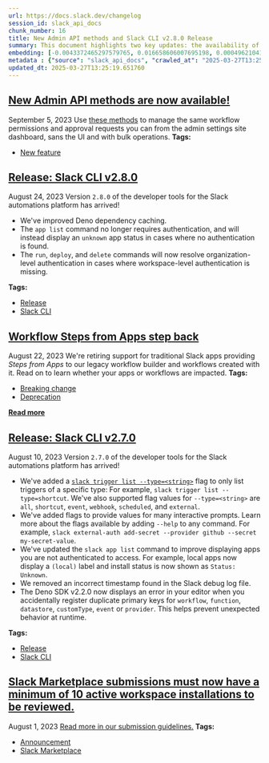 ```yaml
---
url: https://docs.slack.dev/changelog
session_id: slack_api_docs
chunk_number: 16
title: New Admin API methods and Slack CLI v2.8.0 Release
summary: This document highlights two key updates: the availability of new Admin API methods for managing workflow permissions and approval requests, and the release of Slack CLI v2.8.0, which includes improvements in dependency caching and command authentication processes.
embedding: [-0.0043372465297579765, 0.016658606007695198, 0.0004962104139849544, -0.02109493501484394, 0.011001328006386757, 0.0025074207223951817, -0.030402276664972305, -0.007031645160168409, -0.040630124509334564, 0.040451135486364365, 0.004554588347673416, -0.034467846155166626, -0.02541620098054409, 0.01792430318892002, -0.0363599956035614, 0.054309867322444916, -0.036590125411748886, 0.0036372782196849585, -0.028458984568715096, 0.022974301129579544, 0.06054885685443878, 0.01115474570542574, 0.0013040505582466722, 0.056253161281347275, -0.011845125816762447, 0.02030227705836296, -0.04745721071958542, 0.006558606866747141, -0.04454227536916733, 0.00046105217188596725, 0.04812202230095863, -0.024585187435150146, 0.021414555609226227, 0.07215746492147446, 0.036129869520664215, -0.031271643936634064, -0.02242455445230007, 0.012944619171321392, 0.038789112120866776, -0.04147392138838768, -0.023089366033673286, -0.0050819613970816135, -0.02674582041800022, 0.004180632531642914, -0.03027442842721939, 0.04272683337330818, -0.03927493467926979, -0.01517556793987751, 0.015456833876669407, 0.0035477844066917896, -0.04684353992342949, -0.002544176997616887, 0.0033496199175715446, -0.017885947600007057, -0.02963518723845482, -0.036053162068128586, -0.014766454696655273, -0.037536200135946274, -0.014229492284357548, -0.016287846490740776, 0.007990505546331406, -0.02602987177670002, -0.002531392266973853, -0.016262277960777283, -0.024559618905186653, -0.029353922232985497, 0.004334050230681896, -0.0062198094092309475, 0.009639746509492397, -0.013296201825141907, 0.04569290950894356, 0.01139126531779766, -0.005411170423030853, -0.028279997408390045, 0.0058586387895047665, -0.04461898282170296, -0.009940189309418201, 0.08765265345573425, -0.0040144301019608974, -0.007095568813383579, -0.05860556662082672, 0.02389480732381344, -0.0691402480006218, -0.023447340354323387, -0.052826832979917526, 0.04208759218454361, -0.03766404837369919, -0.03968404605984688, -0.015354556031525135, 0.004305284470319748, -0.025825314223766327, 0.018780885264277458, -0.01950961910188198, 0.03290809690952301, 0.0381498709321022, -0.03185974434018135, -0.018985440954566002, 0.019573543220758438, -0.028126580640673637, 0.06504911184310913, 0.03405873104929924, -0.042394425719976425, -0.073435939848423, -0.0345701240003109, 0.03183417394757271, 0.002659240271896124, 0.07476556301116943, -0.0002483049756847322, 0.012842340394854546, -0.047508351504802704, -0.13040505349636078, 0.008105568587779999, -0.015239492058753967, -0.03554176911711693, 0.008636138401925564, -0.025083795189857483, 0.01456189714372158, 0.0026288763619959354, -0.009026074782013893, -0.028484554961323738, -0.06857771426439285, 0.01010639127343893, 0.018985440954566002, 0.01834620162844658, 0.01623670756816864, 0.016735315322875977, -0.008303733542561531, -0.007869049906730652, -0.036590125411748886, -0.020366201177239418, 0.020967086777091026, -0.0021989871747791767, 0.07936809211969376, -0.06218530982732773, -0.03433999791741371, -0.032166577875614166, -0.05124151334166527, -0.01539290975779295, -0.017668606713414192, -0.024201642721891403, 0.024316707625985146, -0.043187085539102554, 0.011762023903429508, 0.010892657563090324, -0.036564555019140244, -0.01018949318677187, -0.015380125492811203, -0.0032617244869470596, -0.02275696024298668, 0.022347846999764442, -0.028024300932884216, 0.012075251899659634, -0.009275378659367561, 0.02082645334303379, -0.023613542318344116, -0.03134835138916969, 0.03830328956246376, 0.11219948530197144, 0.027845313772559166, 0.0004286906332708895, 0.001207365421578288, 0.05037214607000351, -0.029763035476207733, -0.012305378913879395, -0.036666832864284515, -0.011768416501581669, 0.03661569207906723, -0.03794531151652336, -0.06689012050628662, 0.008252594619989395, -0.020327845588326454, -0.030836960300803185, 0.006299714557826519, 0.018397340551018715, 0.037715185433626175, -0.0022501263301819563, -0.0053152842447161674, 0.009671707637608051, -0.0022996675688773394, 0.010553860105574131, -0.026899239048361778, -0.004640885628759861, -0.043903034180402756, -0.0264645554125309, -0.0514972098171711, -0.04006759077310562, -0.035337213426828384, 0.014076074585318565, -0.008725631982088089, 0.010208670049905777, 0.014101644046604633, 0.025607973337173462, 0.026515694335103035, 0.008533859625458717, 0.016287846490740776, -0.03705037757754326, 0.010630568489432335, 0.005372816231101751, 0.004669651389122009, -0.010783986188471317, -0.010534682311117649, -0.009671707637608051, 0.027385061606764793, -0.026771390810608864, 0.01297658123075962, -0.011218669824302197, 0.007268163841217756, 0.01539290975779295, -0.025211643427610397, -0.00948632787913084, 0.03208987042307854, -0.055792905390262604, -0.04323822259902954, 0.03341948986053467, -0.03147619962692261, 0.006472309585660696, -0.02172139100730419, -0.012439618818461895, -0.03275468200445175, 0.002339620143175125, -0.000857381266541779, 0.06126480549573898, 0.01526506245136261, -0.0235751885920763, 0.042931389063596725, 0.0182694923132658, 0.05241771787405014, -0.045744046568870544, 0.0442865788936615, 0.03623214736580849, -0.009543860331177711, -0.007984112948179245, -0.01763025112450123, 0.004912562668323517, 0.01940733939409256, -0.034109871834516525, 0.02851012349128723, -0.026336707174777985, -0.007153100799769163, 0.01904936507344246, 0.012017720378935337, -0.017489619553089142, 0.005817088298499584, 0.0065522147342562675, 0.02507100999355316, 0.036666832864284515, -0.007242594379931688, -0.02124835178256035, 0.04109037667512894, 0.06366834789514542, 0.03255012258887291, 0.040809109807014465, 0.0356440469622612, -0.0008302135393023491, 0.017003796994686127, -0.07497011870145798, 0.0011865900596603751, 0.015738099813461304, -0.01031734049320221, 0.011659746058285236, -0.005612531211227179, -0.043468352407217026, -0.03188531473278999, 0.030760250985622406, -0.009505505673587322, 0.023153290152549744, 0.05349164083600044, 0.018998226150870323, 0.031297214329242706, -0.009141138754785061, 0.026362275704741478, 0.03485139086842537, 0.028458984568715096, -0.010604999028146267, 0.03449341654777527, -0.037970881909132004, 0.0043883859179914, 0.03354733809828758, -0.03556733950972557, 0.0173745546489954, 0.013858732767403126, 0.0018394143553450704, -0.002604904817417264, 0.014613036997616291, 0.021759744733572006, 0.005516645032912493, -0.0032137813977897167, 0.0034518984612077475, -0.0075174677185714245, 0.02039176970720291, -0.029328351840376854, 0.07768049836158752, -0.023971516638994217, -0.0093584805727005, -0.022872023284435272, 0.019829239696264267, 0.03556733950972557, -0.018333416432142258, -0.001446281559765339, 0.02319164387881756, 0.03196202218532562, -0.02356240339577198, -0.009799555875360966, -0.03935164213180542, 0.024022655561566353, 0.03239670768380165, -0.010355695150792599, -0.02434227615594864, -0.027129365131258965, -0.01676088385283947, -0.02039176970720291, 0.0547189824283123, -0.024073796346783638, -0.053338222205638885, -0.02735949121415615, 0.03986303508281708, 0.016914302483201027, 0.018039366230368614, 0.022347846999764442, -0.0034391137305647135, 0.01477923896163702, 0.0007594975759275258, 0.009652530774474144, -0.0352860726416111, 0.020800884813070297, -0.060651134699583054, 0.03960733860731125, 0.007140316069126129, 0.008469936437904835, -0.045744046568870544, 0.017783669754862785, -0.014868732541799545, 0.0035893351305276155, 0.04819872975349426, 0.0001432298158761114, 0.015328985638916492, 0.03053012490272522, 0.06325923651456833, 0.013603037223219872, 0.037894174456596375, -0.007958543486893177, -0.03579746559262276, -0.029532909393310547, -0.04091138765215874, 0.014063290320336819, 0.035413920879364014, 0.0361810103058815, -0.002652847906574607, -0.011762023903429508, 0.04334050416946411, -0.0361810103058815, -0.027461769059300423, -0.024776959791779518, -0.0032105850987136364, -0.041678477078676224, 0.022386200726032257, 0.009077214635908604, -0.04888911172747612, -0.0068846195936203, 0.014178353361785412, -0.028126580640673637, -0.0046984171494841576, -0.029584048315882683, -0.001611685031093657, 0.0036564553156495094, 0.004481075797230005, -0.0060088601894676685, -0.07665771245956421, 0.01562303677201271, 0.0034039553720504045, 0.04894024878740311, 0.025991516187787056, 0.02197708748281002, -0.00930734071880579, -0.054207589477300644, 0.0174640491604805, 0.006258164066821337, 0.030018731951713562, 0.013897087424993515, 0.0021238764747977257, 0.017259491607546806, 0.013334555551409721, -0.02983974479138851, 0.014843163080513477, -0.02654126286506653, -0.004270126111805439, -0.05487240105867386, 0.02074974589049816, -0.01522670779377222, 0.00930734071880579, 0.012669745832681656, 0.007568607106804848, 0.012343733571469784, 0.009403226897120476, 0.009153923019766808, 0.030760250985622406, 0.043621767312288284, 0.003924936521798372, 0.07844758778810501, 0.010298163630068302, 0.027922023087739944, -0.012919049710035324, -0.024943161755800247, 0.02743620052933693, -0.04551392048597336, 0.0030971199739724398, 0.04208759218454361, 0.016620252281427383, -0.019343415275216103, 0.022117719054222107, 0.02002101019024849, 0.03311265632510185, 0.01942012459039688, -0.039837464690208435, 0.009857087396085262, -0.02674582041800022, 0.02868911251425743, 0.041959743946790695, 0.038175441324710846, 0.045667339116334915, 0.020494049414992332, -0.039121516048908234, -0.002672025002539158, -0.012951011769473553, -0.031194934621453285, 0.02444455586373806, 0.009646138176321983, -0.03390531241893768, 0.041959743946790695, -0.05029543861746788, -0.037203796207904816, -0.03311265632510185, 0.04824987053871155, -0.033930882811546326, 0.03643670678138733, -0.016108859330415726, -0.02638784609735012, 0.0029037497006356716, 0.019381770864129066, 0.005149081815034151, -0.009422404691576958, -0.018716961145401, -0.01598101109266281, 0.009185885079205036, 0.009614176116883755, 0.001617278321646154, -0.03070911206305027, -0.06203189492225647, 0.01217753067612648, 0.06474227458238602, -0.0444655641913414, 0.00772202480584383, 0.015533543191850185, -0.012145568616688251, -0.07491897791624069, -0.011359303258359432, 0.029098225757479668, -0.018716961145401, 0.029711896553635597, 0.03676911070942879, 0.01711886003613472, -0.004915758967399597, -0.0026240821462124586, 0.03485139086842537, 0.0006204627570696175, 0.0019305062014609575, -0.005702024791389704, 0.018474049866199493, 0.00993379671126604, 0.0015957040013745427, 0.06182733550667763, 0.00045066452003084123, -0.0307858195155859, -0.01072645466774702, -0.04152505844831467, -0.06617417186498642, 0.01481759361922741, 0.020979871973395348, 0.05671341344714165, -0.016786454245448112, 0.0067887334153056145, 0.03651341423392296, -0.04709923639893532, 0.026311136782169342, 0.045923035591840744, -0.009697278030216694, 0.019803669303655624, 0.02604265697300434, -0.043366070836782455, 0.020864808931946754, -0.04091138765215874, 0.03255012258887291, 0.034263286739587784, -0.013564682565629482, -0.008271771483123302, -0.011666138656437397, -0.017323415726423264, -0.002091914415359497, -0.03155290707945824, -0.004266929812729359, -0.02338341623544693, -0.05655999481678009, 0.0009836312383413315, 0.044516704976558685, 0.022117719054222107, 0.001583718229085207, 0.0031978003680706024, 0.014792024157941341, 0.0067503792233765125, 0.00098762649577111, -0.02983974479138851, -0.025198858231306076, 0.031987592577934265, 0.01050272025167942, -0.02692480757832527, 0.031706325709819794, 0.003234556643292308, 0.05287797003984451, 0.03503037616610527, 0.01058582216501236, -0.0036596516147255898, 0.0008725632214918733, 0.014638606458902359, -0.02320442907512188, -0.00394730968400836, 0.0031834174878895283, -0.03150177001953125, -0.09481214731931686, -0.03968404605984688, 0.0030475789681077003, -0.005542214959859848, -0.018295062705874443, 0.018640251830220222, 0.006136708427220583, -0.03372632712125778, 0.03352176770567894, -0.008751201443374157, -0.02815214917063713, -0.023012656718492508, 0.0017659018049016595, -0.011301770806312561, 0.03168075531721115, 0.004247752949595451, -0.0051299044862389565, -0.03239670768380165, -0.010432404465973377, 0.007619746029376984, -0.0036244934890419245, 0.018052149564027786, 0.04183189570903778, 0.04405645281076431, -0.009978543035686016, 0.0056381006725132465, 0.002854208694770932, 0.05065341293811798, -0.018780885264277458, -0.011487150564789772, -0.0017371359281241894, 0.034467846155166626, 0.0015853163786232471, -0.005670062731951475, -0.010387657210230827, 0.023063795641064644, -0.004819873254746199, -0.009428796358406544, -0.0003210185677744448, 0.018320631235837936, 0.01605772040784359, -0.02152961865067482, 0.017157213762402534, 0.0218748077750206, -0.027308352291584015, -0.030811389908194542, -0.0027039870619773865, -0.0035158225800842047, -0.02284645475447178, 0.0027263604570180178, -0.007773163728415966, 0.015674175694584846, -0.00993379671126604, -0.021465694531798363, -0.04730379208922386, 0.03017214871942997, 0.03132278099656105, -0.06939594447612762, 0.0038706010673195124, -0.010342910885810852, 0.0002802669769152999, 0.006897404324263334, -0.017246708273887634, -0.007773163728415966, -0.004995664115995169, 0.02127392217516899, 0.008393227122724056, 0.003755537560209632, -0.010566644370555878, 0.01798822730779648, 0.004912562668323517, -0.028612403199076653, -0.004663259256631136, -0.0035797464661300182, -0.007440758869051933, 0.006075980607420206, -0.030121009796857834, -0.005932151339948177, 0.023869238793849945, 0.020852023735642433, -0.02840784564614296, -0.0003158247272949666, 0.004826265387237072, 0.013270631432533264, -0.012759239412844181, 0.005737183149904013, -0.008444366045296192, 0.0069613284431397915, 0.02983974479138851, 0.015571897849440575, 0.012024112977087498, -0.02266746573150158, -0.0152139225974679, -0.035337213426828384, -0.03855898603796959, -0.006063195876777172, -0.0023012657184153795, -0.00979316420853138, 0.0219643022865057, -0.015149998478591442, -0.04686911031603813, 0.0015725315315648913, 0.006254967767745256, 0.009192277677357197, 0.01297018863260746, 0.044082023203372955, -0.02242455445230007, -0.019816454499959946, -0.009262594394385815, 0.008131138980388641, -0.0011570252245292068, 0.013756454922258854, -0.004749556537717581, 0.02266746573150158, -0.02638784609735012, -0.006833480671048164, -0.004934936296194792, 0.002357199089601636, -0.002763116965070367, -0.0049317399971187115, -0.03347063064575195, 0.006462721154093742, 0.0033815819770097733, -0.019036579877138138, -0.027589617297053337, 0.02604265697300434, -0.0032952844630926847, 0.04467012360692024, -0.011864302679896355, -0.03740835189819336, -0.011762023903429508, -0.012030505575239658, 0.02692480757832527, 0.020532403141260147, 0.01985480822622776, 0.01924113743007183, 0.01112278364598751, -0.018154429271817207, 0.008009683340787888, -0.006801518611609936, 0.04188303276896477, 0.023664681240916252, 0.015546327456831932, -0.011921834200620651, 0.02991645410656929, 0.03344506025314331, 0.008188670501112938, 0.02516050450503826, -0.01809050515294075, -0.003736360464245081, -0.01589151844382286, 0.00895575899630785, 0.019113289192318916, -0.014076074585318565, 0.03070911206305027, -0.0345701240003109, 0.012407656759023666, 0.010272594168782234, -0.039044808596372604, -0.0007463132496923208, 0.03433999791741371, 0.01380759384483099, -0.021133288741111755, 0.0073448726907372475, -0.047610629349946976, 0.02319164387881756, -0.01887037791311741, -0.021325061097741127, 0.004321265500038862, 0.013973796740174294, 0.03487695753574371, -0.005241771694272757, -0.04387746378779411, 0.004254145082086325, -0.0010227847378700972, -0.024585187435150146, -0.01319392304867506, -0.01036208774894476, 0.01800101064145565, 0.015865948051214218, -0.016633037477731705, 0.05487240105867386, -0.03134835138916969, 0.006686455104500055, -0.0021622308995574713, -0.02365189604461193, -0.01159582193940878, -0.010349302552640438, -0.03945391997694969, -0.018550757318735123, 0.002660838421434164, -0.015354556031525135, -0.020775314420461655, 0.011103606782853603, -0.02498151734471321, -0.049272652715444565, -8.98432481335476e-05, -0.03380303457379341, 0.004254145082086325, -0.018716961145401, 0.031373921781778336, -0.01711886003613472, -0.005331265274435282, -0.00912835355848074, 0.02692480757832527, -0.0039057591930031776, -0.03311265632510185, -0.005516645032912493, 0.021913163363933563, -0.035413920879364014, 0.05101138725876808, -0.030913667753338814, 0.017515188083052635, 0.011455188505351543, -0.009543860331177711, 0.0271805040538311, 0.030555693432688713, -0.0033624048810452223, -0.009786771610379219, -0.04405645281076431, 0.012957404367625713, -0.010528290644288063, 0.03247341513633728, 0.00010467562242411077, 0.009428796358406544, -0.013603037223219872, 0.02339620143175125, 0.024329490959644318, 0.00637322710826993, -0.03625771775841713, -0.007261771708726883, 0.006667277775704861, 0.03960733860731125, 0.004314872901886702, 0.03812430053949356, 0.020775314420461655, 0.024470124393701553, -0.002338021993637085, -0.02257797308266163, -0.03549062833189964, -0.03584860637784004, 0.003614904824644327, 0.035874173045158386, 0.0030683542136102915, -0.005516645032912493, 0.01729784719645977, -0.007747594267129898, -0.00032381524215452373, -0.0264645554125309, -0.037894174456596375, 0.0009332910412922502, 0.032856959849596024, -0.037203796207904816, -0.0019225156866014004, 0.026068225502967834, -0.010074429214000702, -0.007862657308578491, -0.018192782998085022, -0.0376129075884819, 0.011723670177161694, -0.04290581867098808, -0.03155290707945824, 0.005615727510303259, -0.051036957651376724, 0.0021862024441361427, 0.029507339000701904, 0.01598101109266281, -0.007824303582310677, 0.02399708703160286, 0.01539290975779295, -0.10002834349870682, -0.02797316201031208, 0.004004841670393944, -0.03845670446753502, 0.004589746240526438, -0.0019496834138408303, 0.0073320879600942135, 0.053951893001794815, -0.0026144934818148613, -0.038865819573402405, 0.039402782917022705, -0.025902023538947105, -0.017093289643526077, -0.010080821812152863, 0.01765582151710987, 0.0006252570892684162, 0.02073696069419384, 0.03518379479646683, 0.001288868603296578, 0.024329490959644318, -0.0023683859035372734, 0.009678100235760212, -0.013347340747714043, 0.0264645554125309, 0.004439524840563536, 0.016121644526720047, 0.006459524855017662, 0.0073576574213802814, 0.04060455411672592, -0.0026432592421770096, 0.00536003103479743, 0.03889138996601105, -0.05666227266192436, -0.02804987132549286, -0.03354733809828758, 0.015367340296506882, -0.004183828830718994, 0.020864808931946754, 0.009946581907570362, -0.007587783969938755, 0.008246202021837234, -0.0012169539695605636, 0.03556733950972557, -0.0011370489373803139, 0.010969365946948528, 0.03142506256699562, 0.03152734041213989, -0.017412910237908363, -0.017233923077583313, 0.03866126388311386, 0.06556049734354019, 0.01279759407043457, 0.030555693432688713, -0.0351070873439312, -0.009882657788693905, -0.009377657435834408, -0.0006096755969338119, -0.020008226856589317, 0.0054750945419073105, 0.016441265121102333, 0.06341265141963959, 0.008981328457593918, 0.006130315829068422, -0.0037043984048068523, 0.010892657563090324, 0.01959911175072193, -0.0018266296247020364, -0.03694809973239899, -0.0007167483563534915, 0.02161911129951477, 0.025531264021992683, 0.024470124393701553, 0.0235751885920763, -0.013743669725954533, 0.012369303032755852, -0.0019944303203374147, -0.004768733866512775, -0.011109999381005764, 0.0005717207095585763, -0.058810122311115265, 0.04599974304437637, 0.008974935859441757, 0.02002101019024849, 0.034263286739587784, -0.004036803264170885, 0.02028949186205864, -0.01548240426927805, -0.002202183473855257, 0.020506834611296654, -0.036564555019140244, 0.04914480447769165, -0.013360125944018364, 0.006446740124374628, -0.0034103477373719215, -0.012593036517500877, 0.011372087523341179, -0.0025329904165118933, 0.028024300932884216, 0.029251642525196075, 0.003186613554134965, 0.00681430334225297, -0.009237024933099747, 0.015009365975856781, 0.016530757769942284, -0.0072937337681651115, -0.007421581540256739, 0.030760250985622406, -0.012759239412844181, -0.020494049414992332, 0.01380759384483099, 0.03265240415930748, -0.014510758221149445, 0.019957086071372032, 0.05604860186576843, -0.031450629234313965, 0.0013535916805267334, 0.010298163630068302, -0.00956942979246378, 0.009243416599929333, 0.011614998802542686, 0.001646044198423624, -0.0041646515019237995, -0.054207589477300644, 0.047533921897411346, 0.008668100461363792, 0.0007890624110586941, 0.021989870816469193, 0.017323415726423264, -0.031194934621453285, 0.0047080060467123985, 0.0264645554125309, 0.0304278451949358, -0.04188303276896477, 0.01693987287580967, -0.025876453146338463, 0.008246202021837234, 0.0424967035651207, -0.025262782350182533, -0.014919872395694256, 0.04101366922259331, -0.024022655561566353, -0.040272150188684464, 0.020442910492420197, -0.008572214283049107, 0.025275567546486855, 0.007926581427454948, -0.03318936377763748, 0.009224239736795425, -0.049119237810373306, 0.02205379493534565, 0.008923796936869621, 0.0004954113392159343, -0.03290809690952301, 0.018461264669895172, -0.015674175694584846, 0.0137692391872406, 0.0007559018558822572, -0.031808603554964066, -0.03794531151652336, -0.018384555354714394, -0.01773253083229065, 0.01598101109266281, 0.019343415275216103, -0.0013072467409074306, 0.008239809423685074, 0.013321771286427975, -0.026311136782169342, 0.03168075531721115, 0.0001271489163627848, -0.022130504250526428, -0.002290078904479742, 0.014625821262598038, -0.0004786312929354608, 0.03884024918079376, 0.015290631912648678, 0.027589617297053337, -0.003940917551517487, 0.0054878792725503445, 0.020685821771621704, -0.009230632334947586, -0.0077028474770486355, -0.0009908226784318686, -0.0020120092667639256, 0.0033208541572093964, 0.006584176793694496, 0.008540252223610878, -0.01217753067612648, 0.024201642721891403, -0.040016453713178635, -0.015559112653136253, 0.012714493088424206, 0.0554349310696125, 0.007453543599694967, 0.009620568715035915, -0.05655999481678009, -0.0231277197599411, -0.00721702491864562, -0.043289363384246826, 0.0029532909393310547, 0.012529113329946995, 0.02170860581099987, 0.040118731558322906, 0.003729968098923564, 0.019893163815140724, 0.022987086325883865, -0.005705221090465784, -0.01870417594909668, 0.022629112005233765, -0.003340031486004591, -0.0016636232612654567, 0.006795126013457775, 0.03024885803461075, -0.005037214607000351, 6.602155190194026e-05, 0.0056860437616705894, 0.03462126478552818, 0.03462126478552818, -0.06095796823501587, 0.003231360577046871, -0.023421769961714745, -0.005769145209342241, -0.0041774362325668335, 0.006465916987508535, -0.002688006032258272, 0.007408796809613705, 0.030018731951713562, -0.049119237810373306, -0.0275384783744812, 0.01302132848650217, 0.0031386706978082657, 0.014664175920188427, -0.010994935408234596, -0.029328351840376854, 0.023766960948705673, 0.016454048454761505, -0.02239898592233658, 0.01112278364598751, -0.036845818161964417, 0.008751201443374157, 0.01517556793987751, -0.011448796838521957, 0.01213278342038393, -0.020417340099811554, -0.042317718267440796, -0.030555693432688713, 0.04932379350066185, 0.015942657366394997, 0.02771746553480625, -0.0030699523631483316, -0.020263923332095146, -0.0005022033001296222, -0.009077214635908604, -0.0035957274958491325, -0.012631391175091267, -0.0043756007216870785, 0.0032952844630926847, 0.04441442713141441, 0.022194428369402885, 0.005241771694272757, -0.021427340805530548, 0.010694492608308792, 0.04492582008242607, -0.009901834651827812, 0.011397656984627247, -0.020404554903507233, -0.003797088284045458, -0.009671707637608051, 0.01261860691010952, 0.001556550501845777, 0.038073159754276276, -0.0060184490866959095, 0.04014430195093155, 0.005027626175433397, 0.02257797308266163, -0.02214328944683075, -0.024418985471129417, 0.004605727270245552, 0.05691796913743019, -0.020673036575317383, -0.020711390301585197, 0.001542167621664703, -0.014689745381474495, 0.0016700157430022955, 0.029405061155557632, -0.009844303131103516, -0.024840883910655975, 0.03705037757754326, -0.007351265288889408, -0.006114334799349308, -0.013059682212769985, 0.02099265716969967, 0.030581263825297356, 0.005932151339948177, -0.018601898103952408, -0.004474683199077845, 0.006245379336178303, -0.0113848727196455, -0.010815948247909546, 0.0010371676180511713, 0.013858732767403126, -0.010010505095124245, 0.022168859839439392, 0.018397340551018715, -0.003819461679086089, -0.007875442504882812, -0.01059221476316452, -0.010790378786623478, -0.014216708019375801, 0.0062070246785879135, 0.03827771916985512, -0.04032328724861145, -0.0010451581329107285, 0.007018859963864088, 0.021644681692123413, -0.009109176695346832, 0.004123101010918617, -0.025122150778770447, -0.009946581907570362, 0.0011969777988269925, 0.016812024638056755, -0.00478471489623189, -0.006520252674818039, 0.0435706302523613, 0.004791107028722763, 0.013743669725954533, 0.0047335755079984665, 0.011531897820532322, 0.01256746705621481, 0.027922023087739944, 0.009946581907570362, 0.004209398292005062, -0.023613542318344116, -0.014804809354245663, 0.00021674246818292886, -0.03142506256699562, -0.01139126531779766, -0.019547972828149796, -0.008310126140713692, 0.012548290193080902, -0.003861012402921915, -0.01442126464098692, 0.005369619932025671, -0.019253922626376152, 0.013833163306117058, 0.03027442842721939, 0.0012824761215597391, 0.003029999788850546, 0.014549112878739834, -0.015303416177630424, 0.015917086973786354, 0.09199948608875275, -0.01949683390557766, 0.006942151114344597, 0.013603037223219872, -0.0008869461016729474, 0.0012672941666096449, -0.021631896495819092, 0.039760757237672806, -0.01933063194155693, -0.04738050326704979, -0.03231999650597572, 0.022104935720562935, 0.024840883910655975, 0.02804987132549286, -0.008271771483123302, -0.00833569560199976, -0.02206658013164997, 0.05037214607000351, 0.02532670646905899, 0.008540252223610878, 0.009109176695346832, 0.043724048882722855, -0.014012150466442108, 0.017348986119031906, 0.028612403199076653, -0.007076391950249672, 0.04510480538010597, -0.012107213959097862, 0.02981417439877987, -0.02136341668665409, -0.014804809354245663, -0.011448796838521957, 0.036922529339790344, 0.0039920564740896225, -0.02285923808813095, 0.010394049808382988, -0.003029999788850546, 0.0018330219900235534, 0.04497695714235306, 0.002336423844099045, -0.002892563119530678, -0.03265240415930748, 0.0041902209632098675, -0.032243289053440094, -0.007082784082740545, -0.016479618847370148, -0.015162783674895763, -0.022079365327954292, 0.0035669617354869843, -0.00829734094440937, -0.026183288544416428, 0.037459488958120346, 0.021478479728102684, -0.039147086441516876, 0.016735315322875977, 0.01984202302992344, 0.02868911251425743, 0.02981417439877987, -0.031271643936634064, -0.017400125041604042, -0.02743620052933693, 0.03518379479646683, 0.026068225502967834, 0.02354961819946766, -0.03275468200445175, -0.0032473416067659855, -0.015865948051214218, 0.0032761073671281338, -0.013730884529650211, 0.005698828492313623, 0.019918732345104218, 0.03467240184545517, 0.022028226405382156, 0.013564682565629482, 0.007050822023302317, -0.011487150564789772, 0.007805125787854195, -0.017681390047073364, 0.02611936442553997, 0.021644681692123413, -0.016275061294436455, 0.015149998478591442, 0.021938731893897057, 0.016338985413312912, -0.054309867322444916, 0.040809109807014465, 0.009371264837682247, -0.007971328683197498, -0.029788605868816376, 0.002411534544080496, -0.028203288093209267, -0.012503542937338352, 0.03462126478552818, 0.028919238597154617, 0.035439491271972656, -0.006558606866747141, -0.04341721162199974, 0.018461264669895172, -0.0016492403810843825, -0.0025202054530382156, 0.015124429017305374, 0.008303733542561531, -0.01076480932533741, 0.007453543599694967, 0.01895987242460251, 0.016709744930267334, -0.025339491665363312, -0.0035893351305276155, 0.028433416038751602, 0.021772529929876328, -0.0022101737558841705, 0.015917086973786354, 0.021018225699663162, 0.009697278030216694, -0.009959366172552109, -0.00569243635982275, 0.009096391499042511, 0.008930189535021782, -0.01632620207965374, -0.05032100901007652, 0.020532403141260147, -0.018384555354714394, 0.014178353361785412, 0.0033560122828930616, -0.04400531202554703, -0.009026074782013893, 0.007798733655363321, -0.02495594695210457, 0.012420441955327988, 0.04103923588991165, -0.012100821360945702, 0.03694809973239899, -0.0018282276578247547, -0.03495366871356964, -0.01879366859793663, 0.025633541867136955, 0.006433955393731594, 0.0038706010673195124, -0.01649240404367447, -0.015034935437142849, -0.04934936389327049, 0.043724048882722855, 0.01460025180131197, 0.02787088416516781, -0.016709744930267334, -0.008406012319028378, -0.010061644949018955, -0.02045569382607937, -0.012561075389385223, -0.014523543417453766, -0.0013136391062289476, 0.013884302228689194, 0.00953107513487339, -0.029788605868816376, 0.03901923820376396, -0.06090683117508888, 0.011269809678196907, -0.03352176770567894, 0.020046580582857132, -0.02628556825220585, -0.009563037194311619, -0.0424967035651207, -0.02321721240878105, -0.02779417484998703, 0.010438797064125538, 0.005944936070591211, 0.001075522042810917, 0.017937086522579193, 0.011634176596999168, -0.0010811154497787356, -0.0026991928461939096, -0.014370125718414783, -0.028126580640673637, 0.025710251182317734, 0.0347491092979908, 0.002665632637217641, -0.0043628159910440445, -0.001158623374067247, -0.05635543912649155, -0.019611896947026253, -0.031194934621453285, -0.03255012258887291, -0.008399619720876217, -0.002167025115340948, 0.026259997859597206, 0.0032185756135731936, -0.005369619932025671, -0.025646327063441277, -0.02072417549788952, 0.0466134138405323, -0.011404049582779408, 0.040195439010858536, -0.0216063279658556, -0.001117072650231421, 0.024661896750330925, -0.007651708088815212, 0.018857592716813087, -0.004915758967399597, 0.009818733669817448, 0.024406200274825096, -0.015533543191850185, 0.010387657210230827, -0.022117719054222107, 0.0006452333182096481, 0.004103923682123423, 0.017131643369793892, 0.014574682340025902, -0.010080821812152863, -0.018563542515039444, 0.018832024186849594, -0.05065341293811798, 0.029942022636532784, -0.003912151791155338, 0.03362404927611351, 0.013360125944018364, 0.00793936662375927, 0.004602531436830759, 0.037459488958120346, 0.015328985638916492, -0.007651708088815212, -0.043621767312288284, -0.010553860105574131, 0.015929872170090675, -0.009658923372626305, 0.0336751863360405, 0.008482720702886581, 0.024380631744861603, 0.011857910081744194, -0.0016036945162340999, -0.04551392048597336, 0.020161643624305725, -0.028714681044220924, -0.019023796543478966, 0.0019992245361208916, 0.0003899366711266339, -0.005906581878662109, 0.0222327820956707, 0.006318891886621714, -0.0010379666928201914, -0.034723542630672455, 0.013091644272208214, -0.00315305357798934, -0.012529113329946995, 0.0377918966114521, -0.010253417305648327, 0.009479936212301254, 0.014549112878739834, -0.006986898370087147, 0.01613442972302437, 0.007971328683197498, 0.01015113852918148, 0.014408479444682598, 0.009499113075435162, -0.012887087650597095, -0.027947593480348587, 0.0025202054530382156, 0.010253417305648327, -0.0026784176006913185, 0.0370759479701519, -0.008821518160402775, -0.029405061155557632, -0.0006739991367794573, -0.006475505884736776, 0.008105568587779999, -0.02145290933549404, 0.0264645554125309, 0.004819873254746199, -0.004612119868397713, -0.023536833003163338, 0.027461769059300423, -0.014459619298577309, 0.03053012490272522, -0.008169492706656456, 0.01765582151710987, -0.005622119642794132, -0.014702530577778816, 0.0017403321107849479, -0.006283733528107405, -0.0030763447284698486, -0.03579746559262276, 0.0011682119220495224, -0.0036660439800471067, -0.015009365975856781, -0.012765632010996342, -0.0015253875171765685, 0.018921516835689545, 0.0015925078187137842, 0.014919872395694256, 0.031169364228844643, -0.0007998496294021606, 0.04387746378779411, 0.001173006254248321, -0.02048126421868801, -0.01279759407043457, 0.01302132848650217, 0.018064934760332108, -0.01763025112450123, 0.011538290418684483, -0.007670885417610407, -0.004215790890157223, 0.013705315068364143, -0.009006897918879986, 0.02955847792327404, 0.015239492058753967, 0.016275061294436455, 0.04819872975349426, 0.010854302905499935, 0.0031099047046154737, -0.019011011347174644, -0.003429525066167116, -0.0009884255705401301, 0.014229492284357548, 0.0071339234709739685, -0.03024885803461075, -0.019343415275216103, -0.0026017087511718273, -0.014766454696655273, -0.020609112456440926, 0.004723987076431513, -0.017591897398233414, 0.0069741131737828255, 0.01994430273771286, 0.020148858428001404, -0.009032467380166054, 0.016032150015234947, 0.019790884107351303, -0.04262455180287361, -0.027385061606764793, 0.01142322737723589, -0.011544683016836643, -0.003915347624570131, 0.012228669598698616, 0.010911834426224232, -0.012484366074204445, 0.011966581456363201, 0.02109493501484394, 0.02638784609735012, 0.026720251888036728, 0.039760757237672806, -0.03937721252441406, 0.009070822037756443, 0.02480253018438816, 0.025480125099420547, 0.012899871915578842, 0.026413416489958763, 0.02966075763106346, 0.0008757594041526318, 0.01880645379424095, 0.01604493521153927, -0.018486833199858665, -0.0011746042873710394, 0.017694175243377686, -0.008239809423685074, 0.029353922232985497, -0.01402493566274643, 0.01801379583775997, -0.00948632787913084, -0.019177213311195374, 0.05267341434955597, -0.007792341057211161, -0.027487339451909065, -0.012043289840221405, -0.019547972828149796, 0.031041515991091728, 0.025544049218297005, -0.005644493270665407, 0.013730884529650211, -0.0067375944927334785, 0.01774531416594982, 0.01438290998339653, 0.0018953479593619704, -0.037101514637470245, 0.009396834298968315, -0.022450124844908714, 0.020046580582857132, -0.019637467339634895, -0.023051010444760323, 0.00010717265831772238, -0.0008957356913015246, -0.0008170292130671442, -0.0007191455224528909, 0.0045705693773925304, 0.018154429271817207, 0.012720884755253792, 0.022526834160089493, -0.011845125816762447, -0.011762023903429508, 0.0006324485293589532, 0.015098859556019306]
metadata : {"source": "slack_api_docs", "crawled_at": "2025-03-27T13:25:17.435095", "url_path": "/changelog", "chunk_size": 3624}
updated_dt: 2025-03-27T13:25:19.651760
---
```

## [New Admin API methods are now available!](https://docs.slack.dev/changelog/2023/09/05/apis)
September 5, 2023
Use [these methods](https://docs.slack.dev/admins/managing-workflow-and-connector-permissions) to manage the same workflow permissions and approval requests you can from the admin settings site dashboard, sans the UI and with bulk operations.
**Tags:**
  * [New feature](https://docs.slack.dev/changelog/tags/new-feature)


## [Release: Slack CLI v2.8.0](https://docs.slack.dev/changelog/2023/08/24/slack-cli)
August 24, 2023
Version `2.8.0` of the developer tools for the Slack automations platform has arrived!
  * We've improved Deno dependency caching.
  * The `app list` command no longer requires authentication, and will instead display an `unknown` app status in cases where no authentication is found.
  * The `run`, `deploy`, and `delete` commands will now resolve organization-level authentication in cases where workspace-level authentication is missing.


**Tags:**
  * [Release](https://docs.slack.dev/changelog/tags/release)
  * [Slack CLI](https://docs.slack.dev/changelog/tags/slack-cli)


## [Workflow Steps from Apps step back](https://docs.slack.dev/changelog/2023-08-workflow-steps-from-apps-step-back)
August 22, 2023
We're retiring support for traditional Slack apps providing _Steps from Apps_ to our legacy workflow builder and workflows created with it. Read on to learn whether your apps or workflows are impacted.
**Tags:**
  * [Breaking change](https://docs.slack.dev/changelog/tags/breaking-change)
  * [Deprecation](https://docs.slack.dev/changelog/tags/deprecation)


[**Read more**](https://docs.slack.dev/changelog/2023-08-workflow-steps-from-apps-step-back)
## [Release: Slack CLI v2.7.0](https://docs.slack.dev/changelog/2023/08/10/slack-cli)
August 10, 2023
Version `2.7.0` of the developer tools for the Slack automations platform has arrived!
  * We've added a [`slack trigger list --type=<string>`](https://tools.slack.dev/slack-cli/commands#trigger-list) flag to only list triggers of a specific type: For example, `slack trigger list --type=shortcut`. We've also supported flag values for `--type=<string>` are `all`, `shortcut`, `event`, `webhook`, `scheduled`, and `external`.
  * We've added flags to provide values for many interactive prompts. Learn more about the flags available by adding `--help` to any command. For example, `slack external-auth add-secret --provider github --secret my-secret-value`.
  * We've updated the `slack app list` command to improve displaying apps you are not authenticated to access. For example, local apps now display a `(local)` label and install status is now shown as `Status: Unknown`.
  * We removed an incorrect timestamp found in the Slack debug log file.
  * The Deno SDK v2.2.0 now displays an error in your editor when you accidentally register duplicate primary keys for `workflow`, `function`, `datastore`, `customType`, `event` or `provider`. This helps prevent unexpected behavior at runtime.


**Tags:**
  * [Release](https://docs.slack.dev/changelog/tags/release)
  * [Slack CLI](https://docs.slack.dev/changelog/tags/slack-cli)


## [Slack Marketplace submissions must now have a minimum of 10 active workspace installations to be reviewed.](https://docs.slack.dev/changelog/2023/08/01/apps)
August 1, 2023
[Read more in our submission guidelines.](https://docs.slack.dev/slack-marketplace/slack-marketplace-app-guidelines-and-requirements#suitable)
**Tags:**
  * [Announcement](https://docs.slack.dev/changelog/tags/announcement)
  * [Slack Marketplace](https://docs.slack.dev/changelog/tags/slack-marketplace)